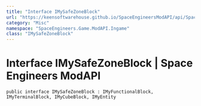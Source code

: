 ```yaml
---
title: "Interface IMySafeZoneBlock"
url: "https://keensoftwarehouse.github.io/SpaceEngineersModAPI/api/SpaceEngineers.Game.ModAPI.Ingame.IMySafeZoneBlock.html"
category: "Misc"
namespace: "SpaceEngineers.Game.ModAPI.Ingame"
class: "IMySafeZoneBlock"
---
```


# Interface IMySafeZoneBlock | Space Engineers ModAPI

```
public interface IMySafeZoneBlock : IMyFunctionalBlock, IMyTerminalBlock, IMyCubeBlock, IMyEntity
```